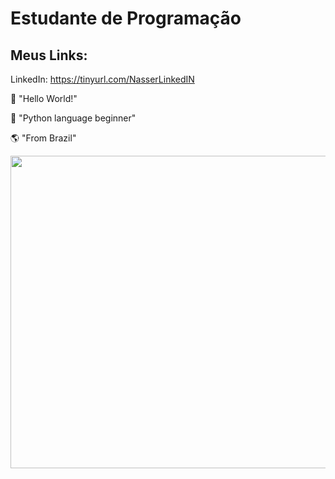 
# Estudante de Programação

## Meus Links:
LinkedIn: https://tinyurl.com/NasserLinkedIN

:cherries: "Hello World!"

:cherries: "Python language beginner"

:earth_americas:  "From Brazil"



<img width= "800px" height= "500px" img src="https://i.pinimg.com/originals/bd/4e/d3/bd4ed327189c2a56695beb91cd534570.gif"/>
